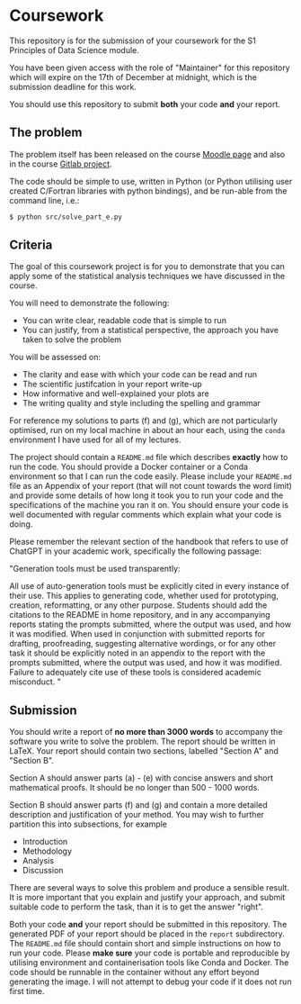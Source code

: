 # Coursework

This repository is for the submission of your coursework for the S1 Principles of Data Science module.

You have been given access with the role of "Maintainer" for this repository which will expire on the 17th of December at midnight, which is the submission deadline for this work.

You should use this repository to submit **both** your code **and** your report.

## The problem

The problem itself has been released on the course [Moodle page](https://www.vle.cam.ac.uk/course/view.php?id=252189#section-2) and also in the course [Gitlab project](https://gitlab.developers.cam.ac.uk/phy/data-intensive-science-mphil/s1_principles_of_data_science).

The code should be simple to use, written in Python (or Python utilising user created C/Fortran libraries with python bindings), and be run-able from the command line, i.e.:

```bash
$ python src/solve_part_e.py
```

## Criteria

The goal of this coursework project is for you to demonstrate that you can apply some of the statistical analysis techniques we have discussed in the course.

You will need to demonstrate the following:

 - You can write clear, readable code that is simple to run
 - You can justify, from a statistical perspective, the approach you have taken to solve the problem

You will be assessed on:

 - The clarity and ease with which your code can be read and run
 - The scientific justifcation in your report write-up
 - How informative and well-explained your plots are
 - The writing quality and style including the spelling and grammar

For reference my solutions to parts (f) and (g), which are not particularly optimised, run on my local machine in about an hour each, using the `conda` environment I have used for all of my lectures.

The project should contain a `README.md` file which describes **exactly** how to run the code. You should provide a Docker container or a Conda environment so that I can run the code easily. Please include your `README.md` file as an Appendix of your report (that will not count towards the word limit) and provide some details of how long it took you to run your code and the specifications of the machine you ran it on.
You should ensure your code is well documented with regular comments which explain what your code is doing.


Please remember the relevant section of the handbook that refers to use of ChatGPT in your academic work, specifically the following passage:

"Generation tools must be used transparently:

All use of auto-generation tools must be explicitly cited in every instance of their use.
This applies to generating code, whether used for prototyping, creation, reformatting, or any other purpose. Students should add the citations to the README in home repository, and in any accompanying reports stating the prompts submitted, where the output was used, and how it was modified.
When used in conjunction with submitted reports for drafting, proofreading, suggesting alternative wordings, or for any other task it should be explicitly noted in an appendix to the report with the prompts submitted, where the output was used, and how it was modified.
Failure to adequately cite use of these tools is considered academic misconduct. "

## Submission

You should write a report of **no more than 3000 words** to accompany the software you write to solve the problem.
The report should be written in LaTeX.
Your report should contain two sections, labelled "Section A" and "Section B".

Section A should answer parts (a) - (e) with concise answers and short mathematical proofs.
It should be no longer than 500 - 1000 words.

Section B should answer parts (f) and (g) and contain a more detailed description and justification of your method.
You may wish to further partition this into subsections, for example

- Introduction
- Methodology
- Analysis
- Discussion

There are several ways to solve this problem and produce a sensible result.
It is more important that you explain and justify your approach, and submit suitable code to perform the task, than it is to get the answer "right".

Both your code **and** your report should be submitted in this repository.
The generated PDF of your report should be placed in the `report` subdirectory.
The `README.md` file should contain short and simple instructions on how to run your code.
Please **make sure** your code is portable and reproducible by utilising environment and containerisation tools like Conda and Docker.
The code should be runnable in the container without any effort beyond generating the image.
I will not attempt to debug your code if it does not run first time.
